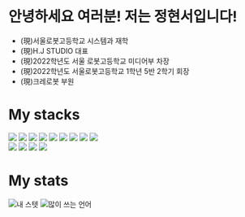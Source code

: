 <!DOCTYPE html>
<html lang="ko">
  <head>
    <meta charset="UTF-8" />
    <meta http-equiv="X-UA-Compatible" content="IE=edge" />
    <meta name="viewport" content="width=device-width, initial-scale=1.0" />
  </head>
  <body>
    <h1>안녕하세요 여러분! 저는 정현서입니다!</h1>
    <ul>
      <li>(現)서울로봇고등학교 시스템과 재학</li>
      <li>(現)H.J STUDIO 대표</li>
      <li>(現)2022학년도 서울 로봇고등학교 미디어부 차장</li>
      <li>(現)2022학년도 서울로봇고등학교 1학년 5반 2학기 회장</li>
      <li>(現)크레로봇 부원</li>
    </ul>
    <h1>My stacks</h1>
    <p>
      <img
        src="https://img.shields.io/badge/HTML5-E34F26?style=flat-square&logo=HTML5&logoColor=white"
      />
      <img
        src="https://img.shields.io/badge/CSS3-1572B6?style=flat-square&logo=CSS3&logoColor=white"
      />
      <img
        src="https://img.shields.io/badge/JS-F7DF1E?style=flat-square&logo=JavaScript&logoColor=white"
      />
      <img
        src="https://img.shields.io/badge/React-61DAFB?style=flat-square&logo=React&logoColor=white"
      />
      <img
        src="https://img.shields.io/badge/Swift-F05138?style=flat-square&logo=Swift&logoColor=white"
      />
      <img
        src="https://img.shields.io/badge/Android Studio-3DDC84?style=flat-square&logo=Android Studio&logoColor=white"
      />
      <img
        src="https://img.shields.io/badge/C-A8B9CC?style=flat-square&logo=C&logoColor=white"
      />
      <img
        src="https://img.shields.io/badge/Python-3776AB?style=flat-square&logo=Python&logoColor=white"
      />
      <img
        src="https://img.shields.io/badge/Unity-222324?style=flat-square&logo=Unity&logoColor=white"
      />
      <br />
      <img
        src="https://img.shields.io/badge/Adobe Photoshop-31A8FF?style=flat-square&logo=Adobe Photoshop&logoColor=white"
      />
      <img
        src="https://img.shields.io/badge/Adobe Illustrator-FF9A00?style=flat-square&logo=Adobe Illustrator&logoColor=white"
      />
      <img
        src="https://img.shields.io/badge/Adobe Premiere Pro-9999FF?style=flat-square&logo=Adobe Premiere Pro&logoColor=white"
      />
      <img
        src="https://img.shields.io/badge/Adobe After Effects-9999FF?style=flat-square&logo=Adobe After Effects&logoColor=white"
      />
    </p>
    <h1>My stats</h1>
    <img
      src="https://github-readme-stats.vercel.app/api?username=NANONANDFLASH&show_icons=true&theme=tokyonight"
      alt="내 스텟"
    />
    <img
      src="https://github-readme-stats.vercel.app/api/top-langs/?username=NANONANDFLASH&show_icons=true&theme=tokyonight"
      alt="많이 쓰는 언어"
    />
  </body>
</html>
